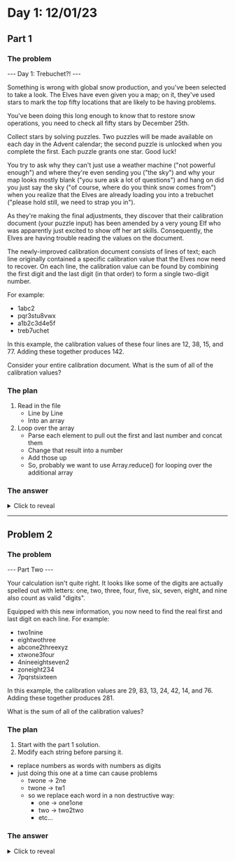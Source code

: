 # Day 1: 12/01/23 

## Part 1

### The problem

--- Day 1: Trebuchet?! ---

Something is wrong with global snow production, and you've been selected to take a look. The Elves have even given you a map; on it, they've used stars to mark the top fifty locations that are likely to be having problems.

You've been doing this long enough to know that to restore snow operations, you need to check all fifty stars by December 25th.

Collect stars by solving puzzles. Two puzzles will be made available on each day in the Advent calendar; the second puzzle is unlocked when you complete the first. Each puzzle grants one star. Good luck!

You try to ask why they can't just use a weather machine ("not powerful enough") and where they're even sending you ("the sky") and why your map looks mostly blank ("you sure ask a lot of questions") and hang on did you just say the sky ("of course, where do you think snow comes from") when you realize that the Elves are already loading you into a trebuchet ("please hold still, we need to strap you in").

As they're making the final adjustments, they discover that their calibration document (your puzzle input) has been amended by a very young Elf who was apparently just excited to show off her art skills. Consequently, the Elves are having trouble reading the values on the document.

The newly-improved calibration document consists of lines of text; each line originally contained a specific calibration value that the Elves now need to recover. On each line, the calibration value can be found by combining the first digit and the last digit (in that order) to form a single two-digit number.

For example:

- 1abc2  
- pqr3stu8vwx  
- a1b2c3d4e5f  
- treb7uchet  

In this example, the calibration values of these four lines are 12, 38, 15, and 77. Adding these together produces 142.

Consider your entire calibration document. What is the sum of all of the calibration values?

### The plan

1. Read in the file
    - Line by Line
    - Into an array
2. Loop over the array
    - Parse each element to pull out the first and last number and concat them
    - Change that result into a number
    - Add those up
    - So, probably we want to use Array.reduce() for looping over the additional array

### The answer
<details>
  <summary>Click to reveal</summary>

`55090`
</details>

---

## Problem 2

### The problem

--- Part Two ---

Your calculation isn't quite right. It looks like some of the digits are actually spelled out with letters: one, two, three, four, five, six, seven, eight, and nine also count as valid "digits".

Equipped with this new information, you now need to find the real first and last digit on each line. For example:

- two1nine
- eightwothree
- abcone2threexyz
- xtwone3four
- 4nineeightseven2
- zoneight234
- 7pqrstsixteen

In this example, the calibration values are 29, 83, 13, 24, 42, 14, and 76. Adding these together produces 281.

What is the sum of all of the calibration values?

### The plan

1. Start with the part 1 solution.
2. Modify each string before parsing it.
  - replace numbers as words with numbers as digits
  - just doing this one at a time can cause problems
    - twone -> 2ne
    - twone -> tw1
    - so we replace each word in a non destructive way:
      - one -> one1one
      - two -> two2two
      - etc...

### The answer
<details>
  <summary>Click to reveal</summary>
  
`54845`
</details>
